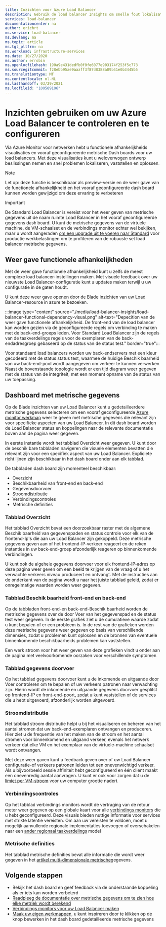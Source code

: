 ```yaml
---
title: Inzichten voor Azure Load Balancer
description: Gebruik de load balancer Insights om snelle fout lokalisatie en weloverwogen ontwerp beslissingen te verkrijgen
services: load-balancer
documentationcenter: na
author: erichrt
ms.service: load-balancer
ms.devlang: na
ms.topic: article
ms.tgt_pltfrm: na
ms.workload: infrastructure-services
ms.date: 10/27/2020
ms.author: errobin
ms.openlocfilehash: 190a9e431dedfb0f0fe6077e903174f253f5c773
ms.sourcegitcommit: f28ebb95ae9aaaff3f87d8388a09b41e0b3445b5
ms.translationtype: MT
ms.contentlocale: nl-NL
ms.lasthandoff: 03/29/2021
ms.locfileid: "100589106"
---
```

# <a name="using-insights-to-monitor-and-configure-your-azure-load-balancer"></a>Inzichten gebruiken om uw Azure Load Balancer te controleren en te configureren

Via Azure Monitor voor netwerken hebt u functionele afhankelijkheids visualisaties en vooraf geconfigureerde metrische Dash boards voor uw load balancers. Met deze visualisaties kunt u weloverwogen ontwerp beslissingen nemen en snel problemen lokaliseren, vaststellen en oplossen.

>[!NOTE] 
>Let op: deze functie is beschikbaar als preview-versie en de weer gave van de functionele afhankelijkheid en het vooraf geconfigureerde dash board kunnen worden gewijzigd om deze ervaring te verbeteren

>[!IMPORTANT]
>De Standard Load Balancer is vereist voor het weer geven van metrische gegevens uit de naam ruimte Load Balancer in het vooraf geconfigureerde gegevens dash board. U kunt de metrische gegevens van de virtuele machine, de VM-schaalset en de verbindings monitor echter wel bekijken, maar u wordt aangeraden [om een upgrade uit te voeren naar Standard](./upgrade-basic-standard.md) voor productie werkbelastingen om te profiteren van de robuuste set load balancer metrische gegevens.

## <a name="functional-dependency-view"></a>Weer gave functionele afhankelijkheden

Met de weer gave functionele afhankelijkheid kunt u zelfs de meest complexe load balancer-instellingen maken. Met visuele feedback over uw nieuwste Load Balancer-configuratie kunt u updates maken terwijl u uw configuratie in de gaten houdt.

U kunt deze weer gave openen door de Blade inzichten van uw Load Balancer-resource in azure te bezoeken.

:::image type="content" source="./media/load-balancer-insights/load-balancer-functional-dependency-visual.png" alt-text="Depecition van de weer gave functionele afhankelijkheid. De front-end van de load balancer kan worden gezien via de geconfigureerde regels om verbinding te maken met de back-end-groeps leden. Voor Standard Load Balancer zijn de regels van de taakverdelings regels voor de exemplaren van de back-endadresgroep gebaseerd op de status van de status test." border="true":::

Voor standaard load balancers worden uw back-endservers met een kleur gecodeerd met de status status test, waarmee de huidige Beschik baarheid van uw back-end-pool wordt aangegeven om verkeer te kunnen verwerken. Naast de bovenstaande topologie wordt er een tijd diagram weer gegeven met de status van de integriteit, met een moment opname van de status van uw toepassing.

## <a name="metrics-dashboard"></a>Dashboard met metrische gegevens

Op de Blade inzichten van uw Load Balancer kunt u gedetailleerdere metrische gegevens selecteren om een vooraf geconfigureerde [Azure monitor werkmap](../azure-monitor/visualize/workbooks-overview.md) weer te geven met metrische gegevens die relevant zijn voor specifieke aspecten van uw Load Balancer. In dit dash board worden de Load Balancer status en koppelingen naar de relevante documentatie boven aan de pagina weer gegeven.

In eerste instantie wordt het tabblad Overzicht weer gegeven. U kunt door de beschik bare tabbladen navigeren die visuele elementen bevatten die relevant zijn voor een specifiek aspect van uw Load Balancer. Expliciete richt lijnen zijn beschikbaar in het dash board onder aan elk tabblad.

De tabbladen dash board zijn momenteel beschikbaar:
* Overzicht
* Beschikbaarheid van front-end en back-end
* Gegevensdoorvoer
* Stroomdistributie
* Verbindingscontroles
* Metrische definities 

### <a name="overview-tab"></a>Tabblad Overzicht
Het tabblad Overzicht bevat een doorzoekbaar raster met de algemene Beschik baarheid van gegevenspaden en status controle voor elk van de frontend-Ip's die aan uw Load Balancer zijn gekoppeld. Deze metrische gegevens geven aan of het frontend-IP-verkeer reageert en de reken instanties in uw back-end-groep afzonderlijk reageren op binnenkomende verbindingen.

U kunt ook de algehele gegevens doorvoer voor elk frontend-IP-adres op deze pagina weer geven om een beeld te krijgen van de vraag of u het verwachte verkeers niveau produceert en ontvangt. Met de instructies aan de onderkant van de pagina wordt u naar het juiste tabblad geleid, zodat er onregelmatige waarden worden weer gegeven.

### <a name="frontend-and-backend-availability-tab"></a>Tabblad Beschik baarheid front-end en back-end
Op de tabbladen front-end-en back-end-Beschik baarheid worden de metrische gegevens over de door Voer van het gegevenspad en de status test weer gegeven. In de eerste grafiek ziet u de cumulatieve waarde zodat u kunt bepalen of er een probleem is. In de rest van de grafieken worden deze metrische gegevens weer gegeven op basis van verschillende dimensies, zodat u problemen kunt oplossen en de bronnen van eventuele binnenkomende beschikbaarheids problemen kan vaststellen.

Een werk stroom voor het weer geven van deze grafieken vindt u onder aan de pagina met veelvoorkomende oorzaken voor verschillende symptomen. 

### <a name="data-throughput-tab"></a>Tabblad gegevens doorvoer
Op het tabblad gegevens doorvoer kunt u de inkomende en uitgaande door Voer controleren om te bepalen of uw verkeers patronen naar verwachting zijn. Hierin wordt de inkomende en uitgaande gegevens doorvoer gesplitst op frontend-IP en front-end-poort, zodat u kunt vaststellen of de services die u hebt uitgevoerd, afzonderlijk worden uitgevoerd.

### <a name="flow-distribution"></a>Stroomdistributie
Het tabblad stroom distributie helpt u bij het visualiseren en beheren van het aantal stromen dat uw back-end-exemplaren ontvangen en produceren. Hier ziet u de frequentie van het maken van de stroom en het aantal stromen voor binnenkomend en uitgaand verkeer, evenals het netwerk verkeer dat elke VM en het exemplaar van de virtuele-machine schaalset wordt ontvangen. 

Met deze weer gaven kunt u feedback geven over of uw Load Balancer configuratie-of verkeers patronen leiden tot een onevenwichtigd verkeer. Als u bijvoorbeeld sessie affiniteit hebt geconfigureerd en één client maakt een onevenredig aantal aanvragen. U kunt er ook voor zorgen dat u de [limiet per VM-stroom](../virtual-network/virtual-machine-network-throughput.md#flow-limits-and-active-connections-recommendations) voor uw computer grootte nadert.

### <a name="connection-monitors"></a>Verbindingscontroles
Op het tabblad verbindings monitors wordt de vertraging van de retour meter weer gegeven op een globale kaart voor alle [verbindings monitors](../network-watcher/connection-monitor.md)  die u hebt geconfigureerd. Deze visuals bieden nuttige informatie voor services met strikte latentie vereisten. Om aan uw vereisten te voldoen, moet u mogelijk aanvullende regionale implementaties toevoegen of overschakelen naar een [ander regionaal taakverdelings](./cross-region-overview.md) model

### <a name="metric-definitions"></a>Metrische definities
Het tabblad metrische definities bevat alle informatie die wordt weer gegeven in het [artikel multi-dimensionale metrische](./load-balancer-standard-diagnostics.md#multi-dimensional-metrics)gegevens.

## <a name="next-steps"></a>Volgende stappen
* Bekijk het dash board en geef feedback via de onderstaande koppeling als er iets kan worden verbeterd
* [Raadpleeg de documentatie over metrische gegevens om te zien hoe elke metriek wordt berekend](./load-balancer-standard-diagnostics.md#multi-dimensional-metrics)
* [Verbindings monitors voor uw Load Balancer maken](../network-watcher/connection-monitor.md)
* [Maak uw eigen werkmappen](../azure-monitor/visualize/workbooks-overview.md), u kunt inspireren door te klikken op de knop bewerken in het dash board gedetailleerde metrische gegevens
